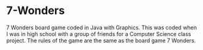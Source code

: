 # 7-Wonders
7 Wonders board game coded in Java with Graphics. This was coded when I was in high school with a group of friends for a Computer Science class project.
The rules of the game are the same as the board game 7 Wonders.
